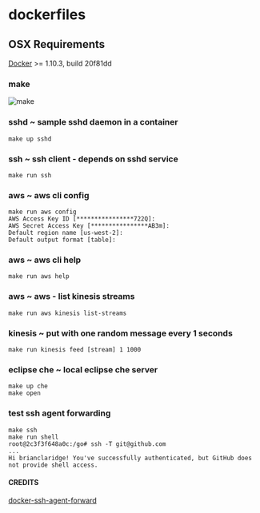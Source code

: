 # dockerfiles

## OSX Requirements
[Docker](https://beta.docker.com/docs/) >= 1.10.3, build 20f81dd

### make
![make](/../master/make.png?raw=true "make")

### sshd ~ sample sshd daemon in a container
```make up sshd```

### ssh ~ ssh client - depends on sshd service
```make run ssh```

### aws ~ aws cli config
```
make run aws config
AWS Access Key ID [****************722Q]:
AWS Secret Access Key [****************AB3m]:
Default region name [us-west-2]:
Default output format [table]:
```

### aws ~ aws cli help
```make run aws help```

### aws ~ aws - list kinesis streams
```make run aws kinesis list-streams```

### kinesis ~ put with one random message every 1 seconds
```make run kinesis feed [stream] 1 1000```

### eclipse che ~ local eclipse che server
```
make up che
make open
```

### test ssh agent forwarding
```
make ssh
make run shell
root@2c3f3f648a0c:/go# ssh -T git@github.com
...
Hi brianclaridge! You've successfully authenticated, but GitHub does not provide shell access.
```

#### CREDITS
[docker-ssh-agent-forward](https://github.com/avsm/docker-ssh-agent-forward)
